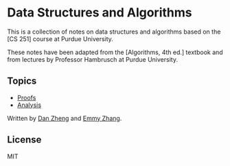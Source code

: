 # Data Structures and Algorithms

This is a collection of notes on data structures and algorithms based on the [CS 251] course at Purdue University.

These notes have been adapted from the [Algorithms, 4th ed.] textbook and from lectures by Professor Hambrusch at Purdue University.

## Topics

- [Proofs](proofs.md)
- [Analysis](analysis.md)

Written by [Dan Zheng](https://github.com/dan-zheng/) and [Emmy Zhang](https://github.com/emmy917917).

## License

MIT
